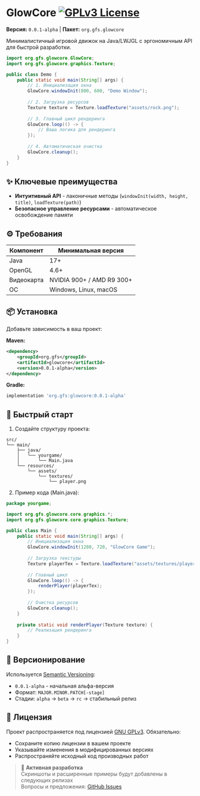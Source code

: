 
# GlowCore [![GPLv3 License](https://img.shields.io/badge/License-GPL%20v3-yellow.svg)](https://opensource.org/licenses/)
**Версия:** `0.0.1-alpha` | **Пакет:** `org.gfs.glowcore`

Минималистичный игровой движок на Java/LWJGL с эргономичным API для быстрой разработки.

```java
import org.gfs.glowcore.GlowCore;
import org.gfs.glowcore.graphics.Texture;

public class Demo {
    public static void main(String[] args) {
        // 1. Инициализация окна
        GlowCore.windowInit(800, 600, "Demo Window");
        
        // 2. Загрузка ресурсов
        Texture texture = Texture.loadTexture("assets/rock.png");
        
        // 3. Главный цикл рендеринга
        GlowCore.loop(() -> {
            // Ваша логика для рендеринга
        });
        
        // 4. Автоматическая очистка
        GlowCore.cleanup();
    }
}
```

## ✨ Ключевые преимущества
- **Интуитивный API** - лаконичные методы (`windowInit(width, height, title)`, `loadTexture(path)`) 
- **Безопасное управление ресурсами** - автоматическое освобождение памяти

## ⚙️ Требования
| Компонент  | Минимальная версия        |
| ---------- | ------------------------- |
| Java       | 17+                       |
| OpenGL     | 4.6+                      |
| Видеокарта | NVIDIA 900+ / AMD R9 300+ |
| ОС         | Windows, Linux, macOS     |

## 📦 Установка
Добавьте зависимость в ваш проект:

**Maven:**
```xml
<dependency>
    <groupId>org.gfs</groupId>
    <artifactId>glowcore</artifactId>
    <version>0.0.1-alpha</version>
</dependency>
```

**Gradle:**
```groovy
implementation 'org.gfs:glowcore:0.0.1-alpha'
```

## 🚀 Быстрый старт
1. Создайте структуру проекта:
```
src/
└── main/
    ├── java/
    │   └── yourgame/
    │       └── Main.java
    └── resources/
        └── assets/
            └── textures/
                └── player.png
```

2. Пример кода (Main.java):
```java
package yourgame;

import org.gfs.glowcore.core.graphics.*;
import org.gfs.glowcore.core.graphics.Texture;

public class Main {
    public static void main(String[] args) {
        // Инициализация окна
        GlowCore.windowInit(1280, 720, "GlowCore Game");
        
        // Загрузка текстуры
        Texture playerTex = Texture.loadTexture("assets/textures/player.png");
        
        // Главный цикл
        GlowCore.loop(() -> {
            renderPlayer(playerTex);
        });
        
        // Очистка ресурсов
        GlowCore.cleanup();
    }
    
    private static void renderPlayer(Texture texture) {
        // Реализация рендеринга
    }
}
```

## 🔄 Версионирование
Используется [Semantic Versioning](https://semver.org/):
- `0.0.1-alpha` - начальная альфа-версия
- Формат: `MAJOR.MINOR.PATCH[-stage]`
- Стадии: `alpha` → `beta` → `rc` → стабильный релиз

## 📜 Лицензия
Проект распространяется под лицензией [GNU GPLv3](LICENSE). Обязательно:
- Сохраните копию лицензии в вашем проекте
- Указывайте изменения в модифицированных версиях
- Распространяйте исходный код производных работ

> 🚧 **Активная разработка**  
> Скриншоты и расширенные примеры будут добавлены в следующих релизах  
> Вопросы и предложения: [GitHub Issues](https://github.com/BronzeCode/GlowCore/issues)